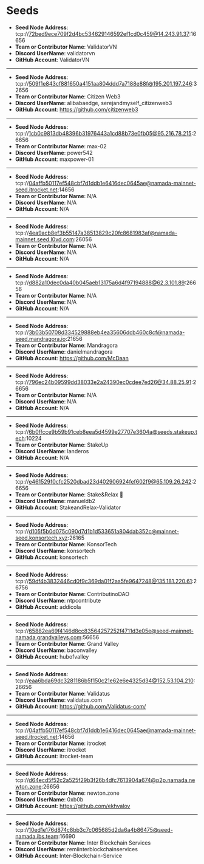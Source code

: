 # Seeds

- **Seed Node Address**: tcp://72bed9ece709f2d4bc534629146592ef1cd0c459@14.243.91.37:16656
- **Team or Contributor Name**: ValidatorVN
- **Discord UserName**: validatorvn
- **GitHub Account**: ValidatorVN

---
- **Seed Node Address**: tcp://509f1e843cf881650a4151aa804ddd7a7188e88f@195.201.197.246:32656
- **Team or Contributor Name**: Citizen Web3
- **Discord UserName**: alibabaedge, serejandmyself_citizenweb3
- **GitHub Account**: https://github.com/citizenweb3

---
- **Seed Node Address**: tcp://1cb0c9813db48396b31976443a1cd88b73e0fb05@95.216.78.215:26656
- **Team or Contributor Name**: max-02
- **Discord UserName**: power542
- **GitHub Account**: maxpower-01

---
- **Seed Node Address**: tcp://04affb50117ef548cbf7d1ddb1e6416dec0645ae@namada-mainnet-seed.itrocket.net:14656
- **Team or Contributor Name**: N/A
- **Discord UserName**: N/A
- **GitHub Account**: N/A

---
- **Seed Node Address**: tcp://4ea9acb8ef3b55147a38513829c20fc8681983af@namada-mainnet.seed.l0vd.com:26056
- **Team or Contributor Name**: N/A
- **Discord UserName**: N/A
- **GitHub Account**: N/A

---
- **Seed Node Address**: tcp://d882a10dec0da40b045aeb13175a6d4f97194888@62.3.101.89:26656
- **Team or Contributor Name**: N/A
- **Discord UserName**: N/A
- **GitHub Account**: N/A

---
- **Seed Node Address**: tcp://3b03b50708d334529888eb4ea35606dcb460c8cf@namada-seed.mandragora.io:21656
- **Team or Contributor Name**: Mandragora
- **Discord UserName**: danielmandragora
- **GitHub Account**: https://github.com/McDaan

---
- **Seed Node Address**: tcp://796ec24b09599dd38033e2a24390ec0cdee7ed26@34.88.25.91:26656
- **Team or Contributor Name**: N/A
- **Discord UserName**: N/A
- **GitHub Account**: N/A

---
- **Seed Node Address**: tcp://6b0ffcce9b59b91ceb8eea5d4599e27707e3604a@seeds.stakeup.tech:10224
- **Team or Contributor Name**: StakeUp
- **Discord UserName**: landeros
- **GitHub Account**: N/A

---
- **Seed Node Address**: tcp://e461529f0cfc2520dbad23d402906924fef602f9@65.109.26.242:26656
- **Team or Contributor Name**: Stake&Relax 🦥
- **Discord UserName**: manueldb2
- **GitHub Account**: StakeandRelax-Validator

---
- **Seed Node Address**: tcp://d105f5b0d075c090d7d1b1d533651a804dab352c@mainnet-seed.konsortech.xyz:26165
- **Team or Contributor Name**: KonsorTech
- **Discord UserName**: konsortech
- **GitHub Account**: konsortech

---
- **Seed Node Address**: tcp://59df4b3832446cd0f9c369da01f2aa5fe9647248@135.181.220.61:26756
- **Team or Contributor Name**: ContributinoDAO
- **Discord UserName**: ntpcontribute
- **GitHub Account**: addicola

---
- **Seed Node Address**: tcp://65882ea69f4146d8cc83564257252f4711d3e05e@seed-mainnet-namada.grandvalleys.com:56656
- **Team or Contributor Name**: Grand Valley
- **Discord UserName**: baconvalley
- **GitHub Account**: hubofvalley

---
- **Seed Node Address**: tcp://eaa6bda69dc3281186b5f150c21e62e6e4325d34@152.53.104.210:26656
- **Team or Contributor Name**: Validatus
- **Discord UserName**: validatus.com
- **GitHub Account**: https://github.com/Validatus-com/

---
- **Seed Node Address**: tcp://04affb50117ef548cbf7d1ddb1e6416dec0645ae@namada-mainnet-seed.itrocket.net:14656
- **Team or Contributor Name**: itrocket
- **Discord UserName**: itrocket
- **GitHub Account**: itrocket-team

---
- **Seed Node Address**: tcp://d64ecd5f52c2a525f29b3f26b4dfc7613904a674@p2p.namada.newton.zone:26656
- **Team or Contributor Name**: newton.zone
- **Discord UserName**: 0xb0b
- **GitHub Account**: https://github.com/ekhvalov

---
- **Seed Node Address**: tcp://10ed1e176d874c8bb3c7c065685d2da6a4b86475@seed-namada.ibs.team:16690
- **Team or Contributor Name**: Inter Blockchain Services
- **Discord UserName**: remiinterblockchainservices
- **GitHub Account**: Inter-Blockchain-Service

